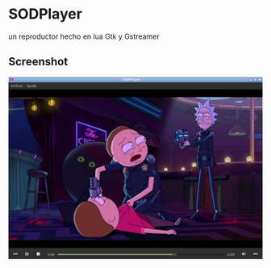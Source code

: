 # SODPlayer

un reproductor hecho en lua Gtk y Gstreamer

## Screenshot

![screenshot](vistas/images/screenshot1.png) 
